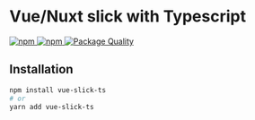 # Vue/Nuxt slick with Typescript

<p>
  <a href="https://npm-stat.com/charts.html?package=vue-slick-ts">
    <img src="https://img.shields.io/npm/dm/vue-slick-ts.svg" alt="npm"/>
  </a>
  <a href="https://www.npmjs.com/package/vue-slick-ts">
    <img src="https://img.shields.io/npm/v/vue-slick-ts.svg" alt="npm"/>
  </a>
  <a href="https://packagequality.com/#?package=vue-slick-ts">
    <img src="https://packagequality.com/shield/vue-slick-ts.svg" alt="Package Quality"/>
  </a>
</p>

## Installation

```sh
npm install vue-slick-ts
# or
yarn add vue-slick-ts
```
